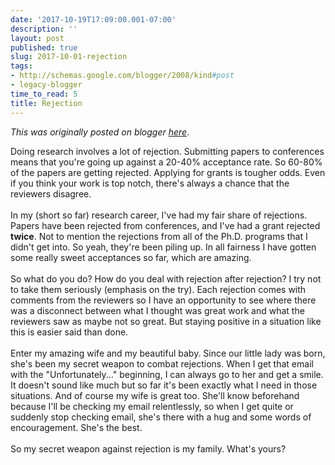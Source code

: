 ```yaml
---
date: '2017-10-19T17:09:00.001-07:00'
description: ''
layout: post
published: true
slug: 2017-10-01-rejection
tags:
- http://schemas.google.com/blogger/2008/kind#post
- legacy-blogger
time_to_read: 5
title: Rejection
---
```


*This was originally posted on blogger [here](https://thedadphd.blogspot.com/2017/10/rejection.html)*.

Doing research involves a lot of rejection. Submitting papers to conferences means that you're going up against a 20-40% acceptance rate. So 60-80% of the papers are getting rejected. Applying for grants is tougher odds. Even if you think your work is top notch, there's always a chance that the reviewers disagree.<br />
<br />
In my (short so far) research career, I've had my fair share of rejections. Papers have been rejected from conferences, and I've had a grant rejected <b>twice</b>. Not to mention the rejections from all of the Ph.D. programs that I didn't get into. So yeah, they're been piling up. In all fairness I have gotten some really sweet acceptances so far, which are amazing.<br />
<br />
So what do you do? How do you deal with rejection after rejection? I try not to take them seriously (emphasis on the try). Each rejection comes with comments from the reviewers so I have an opportunity to see where there was a disconnect between what I thought was great work and what the reviewers saw as maybe not so great. But staying positive in a situation like this is easier said than done.<br />
<br />
Enter my amazing wife and my beautiful baby. Since our little lady was born, she's been my secret weapon to combat rejections. When I get that email with the "Unfortunately..." beginning, I can always go to her and get a smile. It doesn't sound like much but so far it's been exactly what I need in those situations. And of course my wife is great too. She'll know beforehand because I'll be checking my email relentlessly, so when I get quite or suddenly stop checking email, she's there with a hug and some words of encouragement. She's the best.<br />
<br />
So my secret weapon against rejection is my family. What's yours?